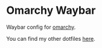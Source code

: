 # Omarchy Waybar

Waybar config for [omarchy](https://omarchy.org).

You can find my other dotfiles [here](https://github.com/timmo001/dotfiles).
